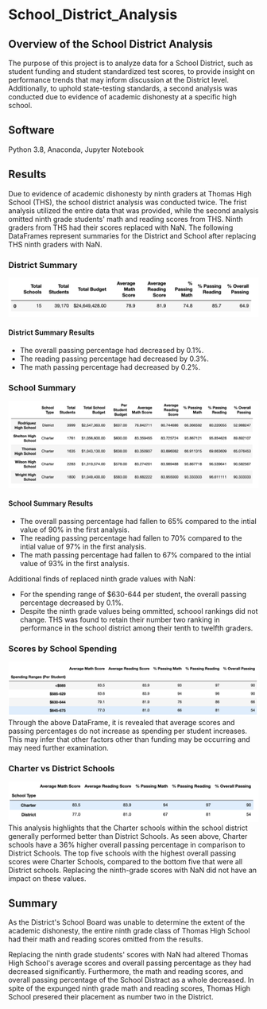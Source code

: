 # School_District_Analysis

## Overview of the School District Analysis
The purpose of this project is to analyze data for a School District, such as student funding and student standardized test scores, to provide insight on performance trends that may inform discussion at the District level. Additionally, to uphold state-testing standards, a second analysis was conducted due to evidence of academic dishonesty at a specific high school.

## Software
Python 3.8, Anaconda, Jupyter Notebook

## Results
Due to evidence of academic dishonesty by ninth graders at Thomas High School (THS), the school district analysis was conducted twice.  The frist analysis utilized the entire data that was provided, while the second analysis omitted ninth grade students' math and reading scores from THS.  Ninth graders from THS had their scores replaced with NaN.  The following DataFrames represent summaries for the District and School after replacing THS ninth graders with NaN.

### District Summary
![District Summary](District%20Summary%20THS.png)

#### District Summary Results
- The overall passing percentage had decreased by 0.1%.
- The reading passing percentage had decreased by 0.3%.
- The math passing percentage had decreased by 0.2%.
    
### School Summary 
![School Summary](School%20Summary%20THS.png)

#### School Summary Results
- The overall passing percentage had fallen to 65% compared to the intial value of 90% in the first analysis.
- The reading passing percentage had fallen to 70% compared to the intial value of 97% in the first analysis.
- The math passing percentage had fallen to 67% compared to the intial value of 93% in the first analysis.
    
Additional finds of replaced ninth grade values with NaN:
- For the spending range of $630-644 per student, the overall passing percentage decreased by 0.1%.
- Despite the ninth grade values being ommitted, schoool rankings did not change.  THS was found to retain their number two ranking in performance in the school district among their tenth to twelfth graders.

### Scores by School Spending
![Spending Summary](Spending%20Summary.png)
Through the above DataFrame, it is revealed that average scores and passing percentages do not increase as spending per student increases.  This may infer that other factors other than funding may be occurring and may need further examination.

### Charter vs District Schools
![ChartervsDistrict](Charter%20vs%20District.png)
This analysis highlights that the Charter schools within the school district generally performed better than District Schools. As seen above, Charter schools have a 36% higher overall passing percentage in comparison to District Schools. The top five schools with the highest overall passing scores were Charter Schools, compared to the bottom five that were all District schools. Replacing the ninth-grade scores with NaN did not have an impact on these values.

## Summary
As the District's School Board was unable to determine the extent of the academic dishonesty, the entire ninth grade class of Thomas High School had their math and reading scores omitted from the results.

Replacing the ninth grade students' scores with NaN had altered Thomas High School's average scores and overall passing percentage as they had decreased significantly.  Furthermore, the math and reading scores, and overall passing percentage of the School Distract as a whole decreased.  In spite of the expunged ninth grade math and reading scores, Thomas High School presered their placement as number two in the District.

